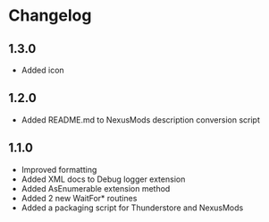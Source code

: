 # Changelog

## 1.3.0
- Added icon
## 1.2.0
- Added README.md to NexusMods description conversion script
## 1.1.0
- Improved formatting
- Added XML docs to Debug logger extension
- Added AsEnumerable<T> extension method
- Added 2 new WaitFor* routines
- Added a packaging script for Thunderstore and NexusMods
